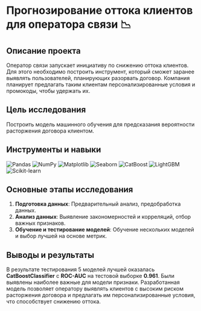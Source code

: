 # Прогнозирование оттока клиентов для оператора связи 📉

## Описание проекта 
Оператор связи запускает инициативу по снижению оттока клиентов. Для этого необходимо построить инструмент, который сможет заранее выявлять пользователей, планирующих разорвать договор. Компания планирует предлагать таким клиентам персонализированные условия и промокоды, чтобы удержать их.

## Цель исследования 
Построить модель машинного обучения для предсказания вероятности расторжения договора клиентом.

## Инструменты и навыки
![Pandas](https://img.shields.io/badge/-Pandas-150458?style=for-the-badge&logo=pandas&logoColor=white) ![NumPy](https://img.shields.io/badge/-NumPy-013243?style=for-the-badge&logo=numpy&logoColor=white) ![Matplotlib](https://img.shields.io/badge/-Matplotlib-ffffff?style=for-the-badge&logo=matplotlib&logoColor=black) ![Seaborn](https://img.shields.io/badge/-Seaborn-2C5BB4?style=for-the-badge&logoColor=white) ![CatBoost](https://img.shields.io/badge/-CatBoost-ff8c00?style=for-the-badge&logo=catboost&logoColor=white) ![LightGBM](https://img.shields.io/badge/-LightGBM-5DBB63?style=for-the-badge&logo=lightgbm&logoColor=white) ![Scikit-learn](https://img.shields.io/badge/-Scikit--learn-F7931E?style=for-the-badge&logo=scikit-learn&logoColor=white)

## Основные этапы исследования

1) **Подготовка данных**: Предварительный анализ, предобработка данных.
2) **Анализ данных**: Выявление закономерностей и корреляций, отбор важных признаков.
3) **Обучение и тестирование моделей**: Обучение нескольких моделей и выбор лучшей на основе метрик.

## Выводы и результаты

В результате тестирования 5 моделей лучшей оказалась **CatBoostClassifier** с **ROC-AUC** на тестовой выборке **0.961**. Были выявлены наиболее важные для модели признаки.
Разработанная модель позволяет оператору выявлять клиентов с высоким риском расторжения договора и предлагать им персонализированные условия, что способствует снижению оттока.
